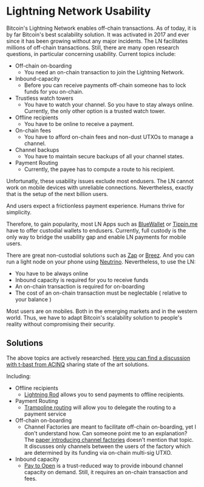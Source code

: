 # Lightning Network Usability

Bitcoin's Lightning Network enables off-chain transactions. As of today, it is by far Bitcoin's best scalability solution.
It was activated in 2017 and ever since it has been growing without any major incidents. 
The LN facilitates millions of off-chain transactions. Still, there are many open research questions, in particular concerning usability. Current topics include:

- Off-chain on-boarding 
	- You need an on-chain transaction to join the Lightning Network.
- Inbound-capacity 
	- Before you can receive payments off-chain someone has to lock funds for you on-chain.
- Trustless watch towers
	- You have to watch your channel. So you have to stay always online. Currently, the only other option is a trusted watch tower.
- Offline recipients
	- You have to be online to receive a payment.
- On-chain fees
  - You have to afford on-chain fees and non-dust UTXOs to manage a channel.
- Channel backups
	- You have to maintain secure backups of all your channel states.
- Payment Routing 
  - Currently, the payee has to compute a route to his recipient. 

Unfortunatly, these usability issues exclude most endusers.
The LN cannot work on mobile devices with unreliable connections. Nevertheless, exactly that is the setup of the next billion users.   

And users expect a frictionless payment experience. Humans thrive for simplicity.

Therefore, to gain popularity, most LN Apps such as [BlueWallet](https://bluewallet.io/) or [Tippin.me](https://tippin.me/) have to offer custodial wallets to endusers.
Currently, full custody is the only way to bridge the usability gap and enable LN payments for mobile users. 

There are great non-custodial solutions such as [Zap](https://zap.jackmallers.com/) or [Breez](https://breez.technology/). And you can run a light node on your phone using [Neutrino](https://bitcoinmagazine.com/articles/neutrino-privacy-preserving-light-wallet-protocol). Nevertheless, to use the LN:
- You have to be always online
- Inbound capacity is required for you to receive funds
- An on-chain transaction is required for on-boarding
- The cost of an on-chain transaction must be neglectable ( relative to your balance )

Most users are on mobiles. Both in the emerging markets and in the western world. Thus, we have to adapt Bitcoin's scalability solution to people's reality without compromising their security.



## Solutions 
The above topics are actively researched. [Here you can find a discussion with t-bast from ACINQ](https://github.com/coins/coins.github.io/commit/dfb92618077c3b9cb8bd011993d0e7d81ee2cfac) sharing state of the art solutions. 

Including:

- Offline recipients
	- [Lightning Rod](https://github.com/breez/LightningRod) allows you to send payments to offline recipients.
- Payment Routing 
	- [Trampoline routing](https://medium.com/breez-technology/lightning-network-routing-privacy-and-efficiency-in-a-positive-sum-game-b8e443f50247) will allow you to delegate the routing to a payment service
- Off-chain on-boarding
	- Channel Factories are meant to facilitate off-chain on-boarding, yet I don't understand how. Can someone point me to an explanation? The [paper introducing channel factories](https://tik-old.ee.ethz.ch/file//a20a865ce40d40c8f942cf206a7cba96/Scalable_Funding_Of_Blockchain_Micropayment_Networks%20(1).pdf) doesn't mention that topic. It discusses only channels between the users of the factory which are determined by its funding via on-chain multi-sig UTXO. 
- Inbound capacity 
	- [Pay to Open](https://medium.com/@ACINQ/phoenix-part-2-pay-to-open-4a8a482dd4d) is a trust-reduced way to provide inbound channel capacity on demand. Still, it requires an on-chain transaction and fees.

